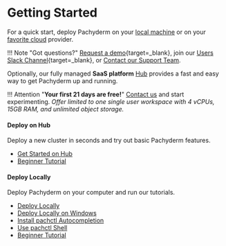 # Getting Started

For a quick start, deploy Pachyderm on your [local machine](./local_installation/) or on your [favorite cloud](../deploy-manage/deploy/quickstart/) provider. 

!!! Note "Got questions?"
     [Request a demo](https://www.pachyderm.com/request-a-demo/){target=_blank}, join our [Users Slack Channel](https://www.pachyderm.com/slack/){target=_blank}, or [Contact our Support Team](mailto:support@pachyderm.io).

Optionally, our fully managed **SaaS platform** [Hub](../hub/hub_getting_started)
provides a fast and easy way to get Pachyderm up and running.

!!! Attention "**Your first 21 days are free!**"
    [Contact us](mailto:sales@pachyderm.com) and start experimenting.
    *Offer limited to one single user workspace with 4 vCPUs, 15GB RAM, and unlimited object storage.*

<div class="row">
  <div class="column-2">
    <div class="card-square mdl-card mdl-shadow--2dp">
      <div class="mdl-card__title mdl-card--expand">
        <h4 class="mdl-card__title-text">Deploy on Hub &nbsp;&nbsp;&nbsp;<i class="fa fa-rocket"></i></h4>
      </div>
      <div class="mdl-card__supporting-text">
        Deploy a new cluster in seconds and try out
        basic Pachyderm features.
      </div>
      <div class="mdl-card__actions mdl-card--border">
        <ul>
          <li><a href="../hub/hub_getting_started/" class="md-typeset md-link">
          Get Started on Hub
          </a>
          </li>
          <li><a href="beginner_tutorial/" class="md-typeset md-link">
          Beginner Tutorial
          </a>
       </ul>
      </div>
    </div>
  </div>
  <div class="column-2">
    <div class="card-square mdl-card mdl-shadow--2dp">
      <div class="mdl-card__title mdl-card--expand">
        <h4 class="mdl-card__title-text">Deploy Locally &nbsp;&nbsp;&nbsp;<i class="fa fa-laptop"></i></h4>
      </div>
      <div class="mdl-card__supporting-text">
        Deploy Pachyderm on your computer and
        run our tutorials.
      </div>
      <div class="mdl-card__actions mdl-card--border">
        <ul>
          <li><a href="local_installation/" class="md-typeset md-link">
          Deploy Locally
          </a>
          </li>
          <li><a href="wsl-deploy/" class="md-typeset md-link">
          Deploy Locally on Windows
          </a>
          </li>
          <li><a href="install-pachctl-completion/" class="md-typeset md-link">
          Install pachctl Autocompletion
          </a>
          </li>
          <li><a href="../deploy-manage/manage/pachctl_shell/" class="md-typeset md-link">
          Use pachctl Shell
          </a>
          </li>
          <li><a href="beginner_tutorial/" class="md-typeset md-link">
          Beginner Tutorial
          </a>
          </li>
        </ul>
       </div>
     </div>
  </div>
</div>

